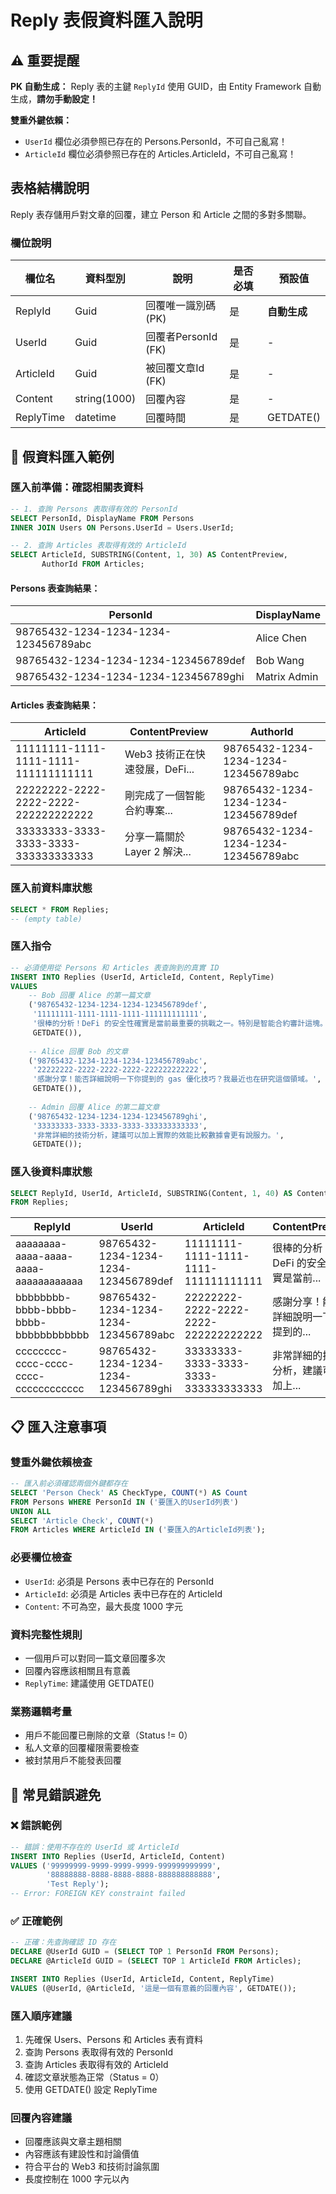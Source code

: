 # Reply 表假資料匯入說明

## ⚠️ 重要提醒
**PK 自動生成：** Reply 表的主鍵 `ReplyId` 使用 GUID，由 Entity Framework 自動生成，**請勿手動設定！**

**雙重外鍵依賴：** 
- `UserId` 欄位必須參照已存在的 Persons.PersonId，不可自己亂寫！
- `ArticleId` 欄位必須參照已存在的 Articles.ArticleId，不可自己亂寫！

## 表格結構說明
Reply 表存儲用戶對文章的回覆，建立 Person 和 Article 之間的多對多關聯。

### 欄位說明
| 欄位名 | 資料型別 | 說明 | 是否必填 | 預設值 |
|-------|---------|-----|---------|--------|
| ReplyId | Guid | 回覆唯一識別碼 (PK) | 是 | **自動生成** |
| UserId | Guid | 回覆者PersonId (FK) | 是 | - |
| ArticleId | Guid | 被回覆文章Id (FK) | 是 | - |
| Content | string(1000) | 回覆內容 | 是 | - |
| ReplyTime | datetime | 回覆時間 | 是 | GETDATE() |

## 🔧 假資料匯入範例

### 匯入前準備：確認相關表資料
```sql
-- 1. 查詢 Persons 表取得有效的 PersonId
SELECT PersonId, DisplayName FROM Persons 
INNER JOIN Users ON Persons.UserId = Users.UserId;

-- 2. 查詢 Articles 表取得有效的 ArticleId
SELECT ArticleId, SUBSTRING(Content, 1, 30) AS ContentPreview, 
       AuthorId FROM Articles;
```

#### Persons 表查詢結果：
PersonId                             | DisplayName
-------------------------------------|-------------
98765432-1234-1234-1234-123456789abc | Alice Chen
98765432-1234-1234-1234-123456789def | Bob Wang  
98765432-1234-1234-1234-123456789ghi | Matrix Admin

#### Articles 表查詢結果：
ArticleId                            | ContentPreview              | AuthorId
-------------------------------------|----------------------------|--------------------------------------
11111111-1111-1111-1111-111111111111 | Web3 技術正在快速發展，DeFi... | 98765432-1234-1234-1234-123456789abc
22222222-2222-2222-2222-222222222222 | 剛完成了一個智能合約專案...     | 98765432-1234-1234-1234-123456789def
33333333-3333-3333-3333-333333333333 | 分享一篇關於 Layer 2 解決... | 98765432-1234-1234-1234-123456789abc

### 匯入前資料庫狀態
```sql
SELECT * FROM Replies;
-- (empty table)
```

### 匯入指令
```sql
-- 必須使用從 Persons 和 Articles 表查詢到的真實 ID
INSERT INTO Replies (UserId, ArticleId, Content, ReplyTime)
VALUES 
    -- Bob 回覆 Alice 的第一篇文章
    ('98765432-1234-1234-1234-123456789def', 
     '11111111-1111-1111-1111-111111111111',
     '很棒的分析！DeFi 的安全性確實是當前最重要的挑戰之一。特別是智能合約審計這塊。', 
     GETDATE()),
     
    -- Alice 回覆 Bob 的文章
    ('98765432-1234-1234-1234-123456789abc', 
     '22222222-2222-2222-2222-222222222222',
     '感謝分享！能否詳細說明一下你提到的 gas 優化技巧？我最近也在研究這個領域。', 
     GETDATE()),
     
    -- Admin 回覆 Alice 的第二篇文章
    ('98765432-1234-1234-1234-123456789ghi', 
     '33333333-3333-3333-3333-333333333333',
     '非常詳細的技術分析，建議可以加上實際的效能比較數據會更有說服力。', 
     GETDATE());
```

### 匯入後資料庫狀態
```sql
SELECT ReplyId, UserId, ArticleId, SUBSTRING(Content, 1, 40) AS ContentPreview, ReplyTime 
FROM Replies;
```
ReplyId                              | UserId                               | ArticleId                            | ContentPreview                     | ReplyTime
-------------------------------------|--------------------------------------|--------------------------------------|-----------------------------------|---------------------
aaaaaaaa-aaaa-aaaa-aaaa-aaaaaaaaaaaa | 98765432-1234-1234-1234-123456789def | 11111111-1111-1111-1111-111111111111 | 很棒的分析！DeFi 的安全性確實是當前... | 2024-01-01 11:00:00
bbbbbbbb-bbbb-bbbb-bbbb-bbbbbbbbbbbb | 98765432-1234-1234-1234-123456789abc | 22222222-2222-2222-2222-222222222222 | 感謝分享！能否詳細說明一下你提到的... | 2024-01-01 11:01:00
cccccccc-cccc-cccc-cccc-cccccccccccc | 98765432-1234-1234-1234-123456789ghi | 33333333-3333-3333-3333-333333333333 | 非常詳細的技術分析，建議可以加上... | 2024-01-01 11:02:00

## 📋 匯入注意事項

### 雙重外鍵依賴檢查
```sql
-- 匯入前必須確認兩個外鍵都存在
SELECT 'Person Check' AS CheckType, COUNT(*) AS Count 
FROM Persons WHERE PersonId IN ('要匯入的UserId列表')
UNION ALL
SELECT 'Article Check', COUNT(*) 
FROM Articles WHERE ArticleId IN ('要匯入的ArticleId列表');
```

### 必要欄位檢查
- `UserId`: 必須是 Persons 表中已存在的 PersonId
- `ArticleId`: 必須是 Articles 表中已存在的 ArticleId  
- `Content`: 不可為空，最大長度 1000 字元

### 資料完整性規則
- 一個用戶可以對同一篇文章回覆多次
- 回覆內容應該相關且有意義
- `ReplyTime`: 建議使用 GETDATE()

### 業務邏輯考量
- 用戶不能回覆已刪除的文章（Status != 0）
- 私人文章的回覆權限需要檢查
- 被封禁用戶不能發表回覆

## 🚨 常見錯誤避免

### ❌ 錯誤範例
```sql
-- 錯誤：使用不存在的 UserId 或 ArticleId
INSERT INTO Replies (UserId, ArticleId, Content) 
VALUES ('99999999-9999-9999-9999-999999999999', 
        '88888888-8888-8888-8888-888888888888',
        'Test Reply');
-- Error: FOREIGN KEY constraint failed
```

### ✅ 正確範例
```sql
-- 正確：先查詢確認 ID 存在
DECLARE @UserId GUID = (SELECT TOP 1 PersonId FROM Persons);
DECLARE @ArticleId GUID = (SELECT TOP 1 ArticleId FROM Articles);

INSERT INTO Replies (UserId, ArticleId, Content, ReplyTime)
VALUES (@UserId, @ArticleId, '這是一個有意義的回覆內容', GETDATE());
```

### 匯入順序建議
1. 先確保 Users、Persons 和 Articles 表有資料
2. 查詢 Persons 表取得有效的 PersonId
3. 查詢 Articles 表取得有效的 ArticleId
4. 確認文章狀態為正常（Status = 0）
5. 使用 GETDATE() 設定 ReplyTime

### 回覆內容建議
- 回覆應該與文章主題相關
- 內容應該有建設性和討論價值
- 符合平台的 Web3 和技術討論氛圍
- 長度控制在 1000 字元以內